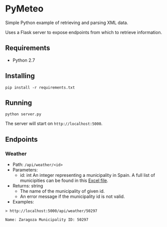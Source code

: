 # PyMeteo

Simple Python example of retrieving and parsing XML data.

Uses a Flask server to expose endpoints from which to retrieve information.

## Requirements

- Python 2.7

## Installing 

```
pip install -r requirements.txt
```

## Running

```
python server.py
```

The server will start on `http://localhost:5000`.

## Endpoints

### Weather
- Path: `/api/weather/<id>`
- Parameters:
    - id: int
        An integer representing a municipality in Spain.
        A full list of municipities can be found in this [Excel file](http://www.ine.es/daco/daco42/codmun/codmun09/09codmun.xls).
- Returns: string
    - The name of the municipality of given id.
    - An error message if the municipality id is not valid.
- Examples:

```
> http://localhost:5000/api/weather/50297

Name: Zaragoza Municipality ID: 50297
```